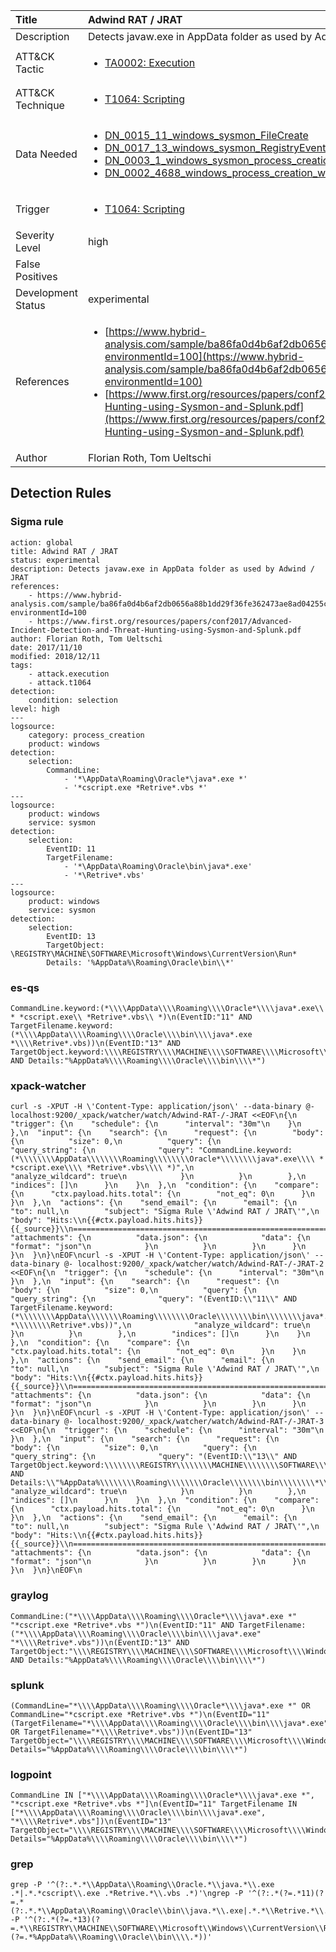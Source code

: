 | Title                | Adwind RAT / JRAT                                                                                                                                                 |
|:---------------------|:------------------------------------------------------------------------------------------------------------------------------------------------------------|
| Description          | Detects javaw.exe in AppData folder as used by Adwind / JRAT                                                                                                                                           |
| ATT&amp;CK Tactic    | <ul><li>[TA0002: Execution](https://attack.mitre.org/tactics/TA0002)</li></ul>  |
| ATT&amp;CK Technique | <ul><li>[T1064: Scripting](https://attack.mitre.org/techniques/T1064)</li></ul>                             |
| Data Needed          | <ul><li>[DN_0015_11_windows_sysmon_FileCreate](../Data_Needed/DN_0015_11_windows_sysmon_FileCreate.md)</li><li>[DN_0017_13_windows_sysmon_RegistryEvent](../Data_Needed/DN_0017_13_windows_sysmon_RegistryEvent.md)</li><li>[DN_0003_1_windows_sysmon_process_creation](../Data_Needed/DN_0003_1_windows_sysmon_process_creation.md)</li><li>[DN_0002_4688_windows_process_creation_with_commandline](../Data_Needed/DN_0002_4688_windows_process_creation_with_commandline.md)</li></ul>                                                         |
| Trigger              | <ul><li>[T1064: Scripting](../Triggers/T1064.md)</li></ul>  |
| Severity Level       | high                                                                                                                                                 |
| False Positives      | <ul></ul>                                                                  |
| Development Status   | experimental                                                                                                                                                |
| References           | <ul><li>[https://www.hybrid-analysis.com/sample/ba86fa0d4b6af2db0656a88b1dd29f36fe362473ae8ad04255c4e52f214a541c?environmentId=100](https://www.hybrid-analysis.com/sample/ba86fa0d4b6af2db0656a88b1dd29f36fe362473ae8ad04255c4e52f214a541c?environmentId=100)</li><li>[https://www.first.org/resources/papers/conf2017/Advanced-Incident-Detection-and-Threat-Hunting-using-Sysmon-and-Splunk.pdf](https://www.first.org/resources/papers/conf2017/Advanced-Incident-Detection-and-Threat-Hunting-using-Sysmon-and-Splunk.pdf)</li></ul>                                                          |
| Author               | Florian Roth, Tom Ueltschi                                                                                                                                                |


## Detection Rules

### Sigma rule

```
action: global
title: Adwind RAT / JRAT
status: experimental
description: Detects javaw.exe in AppData folder as used by Adwind / JRAT
references:
    - https://www.hybrid-analysis.com/sample/ba86fa0d4b6af2db0656a88b1dd29f36fe362473ae8ad04255c4e52f214a541c?environmentId=100
    - https://www.first.org/resources/papers/conf2017/Advanced-Incident-Detection-and-Threat-Hunting-using-Sysmon-and-Splunk.pdf
author: Florian Roth, Tom Ueltschi
date: 2017/11/10
modified: 2018/12/11
tags:
    - attack.execution
    - attack.t1064
detection:
    condition: selection
level: high
---
logsource:
    category: process_creation
    product: windows
detection:
    selection:
        CommandLine:
            - '*\AppData\Roaming\Oracle*\java*.exe *'
            - '*cscript.exe *Retrive*.vbs *'
---
logsource:
    product: windows
    service: sysmon
detection:
    selection:
        EventID: 11
        TargetFilename:
            - '*\AppData\Roaming\Oracle\bin\java*.exe'
            - '*\Retrive*.vbs'
---
logsource:
    product: windows
    service: sysmon
detection:
    selection:
        EventID: 13
        TargetObject: \REGISTRY\MACHINE\SOFTWARE\Microsoft\Windows\CurrentVersion\Run*
        Details: '%AppData%\Roaming\Oracle\bin\\*'

```





### es-qs
    
```
CommandLine.keyword:(*\\\\AppData\\\\Roaming\\\\Oracle*\\\\java*.exe\\ * *cscript.exe\\ *Retrive*.vbs\\ *)\n(EventID:"11" AND TargetFilename.keyword:(*\\\\AppData\\\\Roaming\\\\Oracle\\\\bin\\\\java*.exe *\\\\Retrive*.vbs))\n(EventID:"13" AND TargetObject.keyword:\\\\REGISTRY\\\\MACHINE\\\\SOFTWARE\\\\Microsoft\\\\Windows\\\\CurrentVersion\\\\Run* AND Details:"%AppData%\\\\Roaming\\\\Oracle\\\\bin\\\\*")
```


### xpack-watcher
    
```
curl -s -XPUT -H \'Content-Type: application/json\' --data-binary @- localhost:9200/_xpack/watcher/watch/Adwind-RAT-/-JRAT <<EOF\n{\n  "trigger": {\n    "schedule": {\n      "interval": "30m"\n    }\n  },\n  "input": {\n    "search": {\n      "request": {\n        "body": {\n          "size": 0,\n          "query": {\n            "query_string": {\n              "query": "CommandLine.keyword:(*\\\\\\\\AppData\\\\\\\\Roaming\\\\\\\\Oracle*\\\\\\\\java*.exe\\\\ * *cscript.exe\\\\ *Retrive*.vbs\\\\ *)",\n              "analyze_wildcard": true\n            }\n          }\n        },\n        "indices": []\n      }\n    }\n  },\n  "condition": {\n    "compare": {\n      "ctx.payload.hits.total": {\n        "not_eq": 0\n      }\n    }\n  },\n  "actions": {\n    "send_email": {\n      "email": {\n        "to": null,\n        "subject": "Sigma Rule \'Adwind RAT / JRAT\'",\n        "body": "Hits:\\n{{#ctx.payload.hits.hits}}{{_source}}\\n================================================================================\\n{{/ctx.payload.hits.hits}}",\n        "attachments": {\n          "data.json": {\n            "data": {\n              "format": "json"\n            }\n          }\n        }\n      }\n    }\n  }\n}\nEOF\ncurl -s -XPUT -H \'Content-Type: application/json\' --data-binary @- localhost:9200/_xpack/watcher/watch/Adwind-RAT-/-JRAT-2 <<EOF\n{\n  "trigger": {\n    "schedule": {\n      "interval": "30m"\n    }\n  },\n  "input": {\n    "search": {\n      "request": {\n        "body": {\n          "size": 0,\n          "query": {\n            "query_string": {\n              "query": "(EventID:\\"11\\" AND TargetFilename.keyword:(*\\\\\\\\AppData\\\\\\\\Roaming\\\\\\\\Oracle\\\\\\\\bin\\\\\\\\java*.exe *\\\\\\\\Retrive*.vbs))",\n              "analyze_wildcard": true\n            }\n          }\n        },\n        "indices": []\n      }\n    }\n  },\n  "condition": {\n    "compare": {\n      "ctx.payload.hits.total": {\n        "not_eq": 0\n      }\n    }\n  },\n  "actions": {\n    "send_email": {\n      "email": {\n        "to": null,\n        "subject": "Sigma Rule \'Adwind RAT / JRAT\'",\n        "body": "Hits:\\n{{#ctx.payload.hits.hits}}{{_source}}\\n================================================================================\\n{{/ctx.payload.hits.hits}}",\n        "attachments": {\n          "data.json": {\n            "data": {\n              "format": "json"\n            }\n          }\n        }\n      }\n    }\n  }\n}\nEOF\ncurl -s -XPUT -H \'Content-Type: application/json\' --data-binary @- localhost:9200/_xpack/watcher/watch/Adwind-RAT-/-JRAT-3 <<EOF\n{\n  "trigger": {\n    "schedule": {\n      "interval": "30m"\n    }\n  },\n  "input": {\n    "search": {\n      "request": {\n        "body": {\n          "size": 0,\n          "query": {\n            "query_string": {\n              "query": "(EventID:\\"13\\" AND TargetObject.keyword:\\\\\\\\REGISTRY\\\\\\\\MACHINE\\\\\\\\SOFTWARE\\\\\\\\Microsoft\\\\\\\\Windows\\\\\\\\CurrentVersion\\\\\\\\Run* AND Details:\\"%AppData%\\\\\\\\Roaming\\\\\\\\Oracle\\\\\\\\bin\\\\\\\\*\\")",\n              "analyze_wildcard": true\n            }\n          }\n        },\n        "indices": []\n      }\n    }\n  },\n  "condition": {\n    "compare": {\n      "ctx.payload.hits.total": {\n        "not_eq": 0\n      }\n    }\n  },\n  "actions": {\n    "send_email": {\n      "email": {\n        "to": null,\n        "subject": "Sigma Rule \'Adwind RAT / JRAT\'",\n        "body": "Hits:\\n{{#ctx.payload.hits.hits}}{{_source}}\\n================================================================================\\n{{/ctx.payload.hits.hits}}",\n        "attachments": {\n          "data.json": {\n            "data": {\n              "format": "json"\n            }\n          }\n        }\n      }\n    }\n  }\n}\nEOF\n
```


### graylog
    
```
CommandLine:("*\\\\AppData\\\\Roaming\\\\Oracle*\\\\java*.exe *" "*cscript.exe *Retrive*.vbs *")\n(EventID:"11" AND TargetFilename:("*\\\\AppData\\\\Roaming\\\\Oracle\\\\bin\\\\java*.exe" "*\\\\Retrive*.vbs"))\n(EventID:"13" AND TargetObject:"\\\\REGISTRY\\\\MACHINE\\\\SOFTWARE\\\\Microsoft\\\\Windows\\\\CurrentVersion\\\\Run*" AND Details:"%AppData%\\\\Roaming\\\\Oracle\\\\bin\\\\*")
```


### splunk
    
```
(CommandLine="*\\\\AppData\\\\Roaming\\\\Oracle*\\\\java*.exe *" OR CommandLine="*cscript.exe *Retrive*.vbs *")\n(EventID="11" (TargetFilename="*\\\\AppData\\\\Roaming\\\\Oracle\\\\bin\\\\java*.exe" OR TargetFilename="*\\\\Retrive*.vbs"))\n(EventID="13" TargetObject="\\\\REGISTRY\\\\MACHINE\\\\SOFTWARE\\\\Microsoft\\\\Windows\\\\CurrentVersion\\\\Run*" Details="%AppData%\\\\Roaming\\\\Oracle\\\\bin\\\\*")
```


### logpoint
    
```
CommandLine IN ["*\\\\AppData\\\\Roaming\\\\Oracle*\\\\java*.exe *", "*cscript.exe *Retrive*.vbs *"]\n(EventID="11" TargetFilename IN ["*\\\\AppData\\\\Roaming\\\\Oracle\\\\bin\\\\java*.exe", "*\\\\Retrive*.vbs"])\n(EventID="13" TargetObject="\\\\REGISTRY\\\\MACHINE\\\\SOFTWARE\\\\Microsoft\\\\Windows\\\\CurrentVersion\\\\Run*" Details="%AppData%\\\\Roaming\\\\Oracle\\\\bin\\\\*")
```


### grep
    
```
grep -P '^(?:.*.*\\AppData\\Roaming\\Oracle.*\\java.*\\.exe .*|.*.*cscript\\.exe .*Retrive.*\\.vbs .*)'\ngrep -P '^(?:.*(?=.*11)(?=.*(?:.*.*\\AppData\\Roaming\\Oracle\\bin\\java.*\\.exe|.*.*\\Retrive.*\\.vbs)))'\ngrep -P '^(?:.*(?=.*13)(?=.*\\REGISTRY\\MACHINE\\SOFTWARE\\Microsoft\\Windows\\CurrentVersion\\Run.*)(?=.*%AppData%\\Roaming\\Oracle\\bin\\\\.*))'
```



